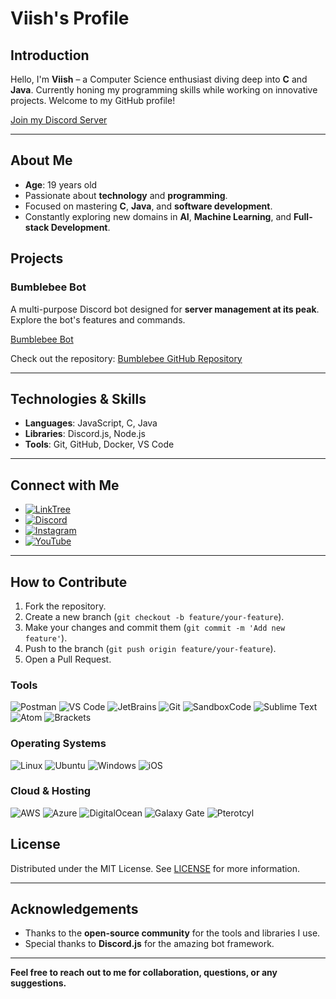 # Viish's Profile

## Introduction

Hello, I'm **Viish** – a Computer Science enthusiast diving deep into **C** and **Java**. Currently honing my programming skills while working on innovative projects. Welcome to my GitHub profile!

[Join my Discord Server](https://discord.gg/bumblebee)

---

## About Me

- **Age**: 19 years old
- Passionate about **technology** and **programming**.
- Focused on mastering **C**, **Java**, and **software development**.
- Constantly exploring new domains in **AI**, **Machine Learning**, and **Full-stack Development**.

## Projects

### Bumblebee Bot
A multi-purpose Discord bot designed for **server management at its peak**. Explore the bot's features and commands.

[Bumblebee Bot](https://discord.gg/bumblebee)

Check out the repository: [Bumblebee GitHub Repository](https://github.com/Viish/Bumblebee)

---

## Technologies & Skills

- **Languages**: JavaScript, C, Java
- **Libraries**: Discord.js, Node.js
- **Tools**: Git, GitHub, Docker, VS Code

---

## Connect with Me

- [![LinkTree](https://img.shields.io/badge/LinkTree-%237289DA.svg?logo=linktree&logoColor=white)](https://guns.lol/viish)
- [![Discord](https://img.shields.io/badge/Discord-%237289DA.svg?logo=discord&logoColor=white)](https://discord.com/users/1156173961034465333)
- [![Instagram](https://img.shields.io/badge/Instagram-%23E4405F.svg?logo=Instagram&logoColor=white)](https://instagram.com/ig_viish)
- [![YouTube](https://img.shields.io/badge/YouTube-%23FF0000.svg?logo=YouTube&logoColor=white)](https://www.youtube.com/@viish_sensei)

---

## How to Contribute

1. Fork the repository.
2. Create a new branch (`git checkout -b feature/your-feature`).
3. Make your changes and commit them (`git commit -m 'Add new feature'`).
4. Push to the branch (`git push origin feature/your-feature`).
5. Open a Pull Request.

### Tools

![Postman](https://img.shields.io/badge/Postman-FF6C37?style=for-the-badge&logo=postman&logoColor=white)
![VS Code](https://img.shields.io/badge/VS%20Code-007ACC?style=for-the-badge&logo=visual-studio-code&logoColor=white)
![JetBrains](https://img.shields.io/badge/JetBrains-000000?style=for-the-badge&logo=jetbrains&logoColor=white)
![Git](https://img.shields.io/badge/Git-F05032?style=for-the-badge&logo=git&logoColor=white)
![SandboxCode](https://img.shields.io/badge/SandboxCode-000000?style=for-the-badge&logo=sandbox&logoColor=white)
![Sublime Text](https://img.shields.io/badge/Sublime%20Text-FF9800?style=for-the-badge&logo=sublime-text&logoColor=white)
![Atom](https://img.shields.io/badge/Atom-66595C?style=for-the-badge&logo=atom&logoColor=white)
![Brackets](https://img.shields.io/badge/Brackets-F48024?style=for-the-badge&logo=brackets&logoColor=white)


### Operating Systems

![Linux](https://img.shields.io/badge/Linux-FCC624?style=for-the-badge&logo=linux&logoColor=black)
![Ubuntu](https://img.shields.io/badge/Ubuntu-E95420?style=for-the-badge&logo=ubuntu&logoColor=white)
![Windows](https://img.shields.io/badge/Windows-0078D6?style=for-the-badge&logo=windows&logoColor=white)
![iOS](https://img.shields.io/badge/iOS-000000?style=for-the-badge&logo=apple&logoColor=white)

### Cloud & Hosting

![AWS](https://img.shields.io/badge/AWS-232F3E?style=for-the-badge&logo=amazon-aws&logoColor=white)
![Azure](https://img.shields.io/badge/Azure-0078D4?style=for-the-badge&logo=microsoft-azure&logoColor=white)
![DigitalOcean](https://img.shields.io/badge/DigitalOcean-0080FF?style=for-the-badge&logo=digitalocean&logoColor=white)
![Galaxy Gate](https://img.shields.io/badge/Galaxy%20Gate-000000?style=for-the-badge&logo=galaxy&logoColor=white)
![Pterotcyl](https://img.shields.io/badge/Pterotcyl-FF4F00?style=for-the-badge&logo=pterodactyl&logoColor=white)


## License

Distributed under the MIT License. See [LICENSE](LICENSE) for more information.

---

## Acknowledgements

- Thanks to the **open-source community** for the tools and libraries I use.
- Special thanks to **Discord.js** for the amazing bot framework.

---

**Feel free to reach out to me for collaboration, questions, or any suggestions.**
